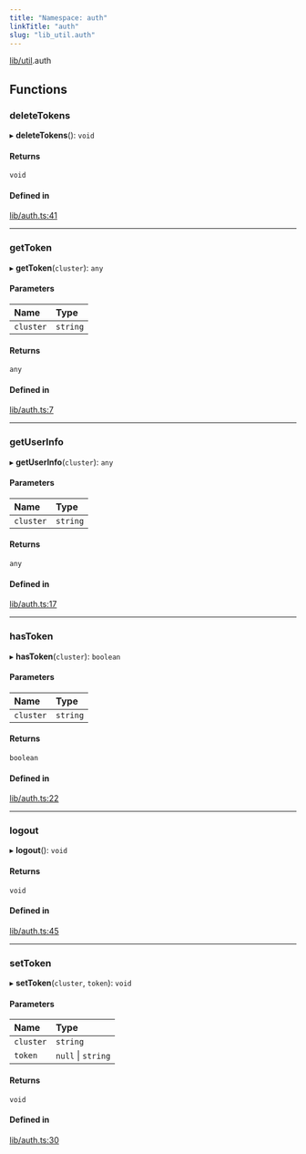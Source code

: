 ```yaml
---
title: "Namespace: auth"
linkTitle: "auth"
slug: "lib_util.auth"
---
```


[lib/util](lib_util.md).auth

## Functions

### deleteTokens

▸ **deleteTokens**(): `void`

#### Returns

`void`

#### Defined in

[lib/auth.ts:41](https://github.com/headlamp-k8s/headlamp/blob/a8b3c4c6/frontend/src/lib/auth.ts#L41)

___

### getToken

▸ **getToken**(`cluster`): `any`

#### Parameters

| Name | Type |
| :------ | :------ |
| `cluster` | `string` |

#### Returns

`any`

#### Defined in

[lib/auth.ts:7](https://github.com/headlamp-k8s/headlamp/blob/a8b3c4c6/frontend/src/lib/auth.ts#L7)

___

### getUserInfo

▸ **getUserInfo**(`cluster`): `any`

#### Parameters

| Name | Type |
| :------ | :------ |
| `cluster` | `string` |

#### Returns

`any`

#### Defined in

[lib/auth.ts:17](https://github.com/headlamp-k8s/headlamp/blob/a8b3c4c6/frontend/src/lib/auth.ts#L17)

___

### hasToken

▸ **hasToken**(`cluster`): `boolean`

#### Parameters

| Name | Type |
| :------ | :------ |
| `cluster` | `string` |

#### Returns

`boolean`

#### Defined in

[lib/auth.ts:22](https://github.com/headlamp-k8s/headlamp/blob/a8b3c4c6/frontend/src/lib/auth.ts#L22)

___

### logout

▸ **logout**(): `void`

#### Returns

`void`

#### Defined in

[lib/auth.ts:45](https://github.com/headlamp-k8s/headlamp/blob/a8b3c4c6/frontend/src/lib/auth.ts#L45)

___

### setToken

▸ **setToken**(`cluster`, `token`): `void`

#### Parameters

| Name | Type |
| :------ | :------ |
| `cluster` | `string` |
| `token` | ``null`` \| `string` |

#### Returns

`void`

#### Defined in

[lib/auth.ts:30](https://github.com/headlamp-k8s/headlamp/blob/a8b3c4c6/frontend/src/lib/auth.ts#L30)
